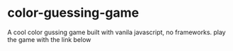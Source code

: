 # color-guessing-game
A cool color gussing game built with vanila javascript, no frameworks.
play the game with the link below
